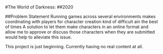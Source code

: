 #The World of Darkness:
##2020

##Problem Statement
Running games across several environments makes coordinating with players for character creation kind of difficult ain the best of times   A solution to let them make characters in an online format and allow me to approve or discuss those characters when they are submitted would help to alleviate this issue. 

This project is just beginning.  Currently having no real content at all.

